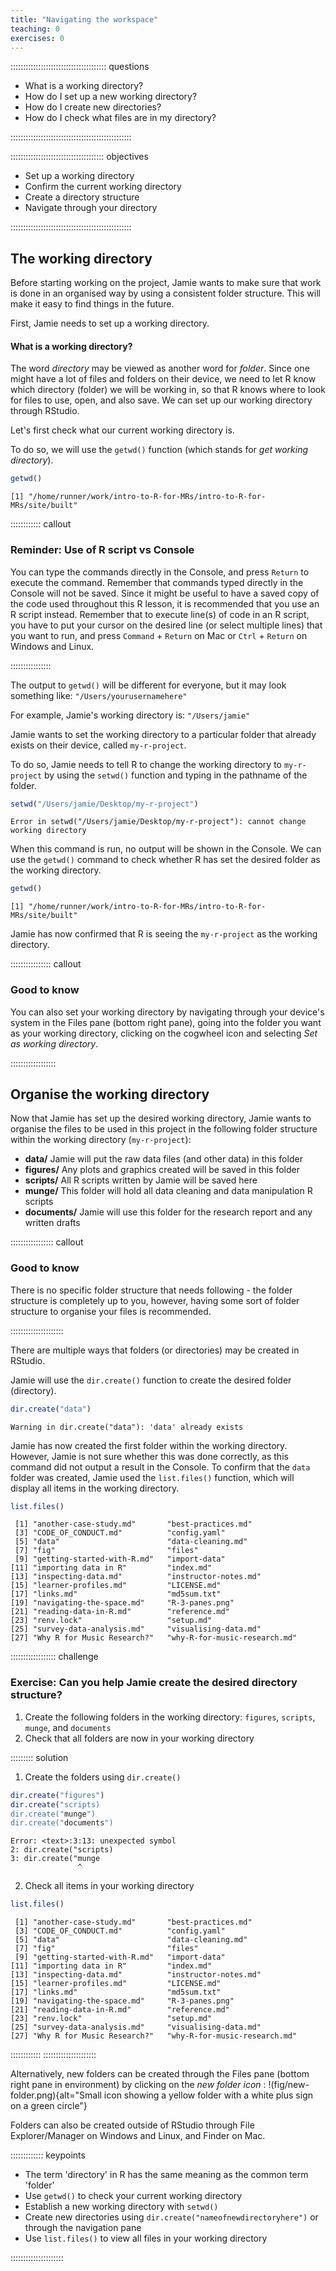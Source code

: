 ```yaml
---
title: "Navigating the workspace"
teaching: 0
exercises: 0
---
```


:::::::::::::::::::::::::::::::::::::: questions 

- What is a working directory?
- How do I set up a new working directory?
- How do I create new directories?
- How do I check what files are in my directory?

::::::::::::::::::::::::::::::::::::::::::::::::

::::::::::::::::::::::::::::::::::::: objectives

- Set up a working directory
- Confirm the current working directory
- Create a directory structure
- Navigate through your directory

::::::::::::::::::::::::::::::::::::::::::::::::

## The working directory

Before starting working on the project, Jamie wants to make sure that work is done in an organised way by using a consistent folder structure. This will make it easy to find things in the future.

First, Jamie needs to set up a working directory.


#### What is a working directory?
        
The word *directory* may be viewed as another word for *folder*. Since one might have a lot of files and folders on their device, we need to let R know which directory (folder) we will be working in, so that R knows where to look for files to use, open, and also save. We can set up our working directory through RStudio.

Let's first check what our current working directory is. 

To do so, we will use the `getwd()` function (which stands for *get working directory*). 


```r
getwd()
```

```{.output}
[1] "/home/runner/work/intro-to-R-for-MRs/intro-to-R-for-MRs/site/built"
```

:::::::::::: callout
### Reminder: Use of R script vs Console

You can type the commands directly in the Console, and press `Return` to execute the command. Remember that commands typed directly in the Console will not be saved. Since it might be useful to have a saved copy of the code used throughout this R lesson, it is recommended that you use an R script instead. Remember that to execute line(s) of code in an R script, you have to put your cursor on the desired line (or select multiple lines) that you want to run, and press `Command` + `Return` on Mac or `Ctrl` + `Return` on Windows and Linux.

::::::::::::::::

The output to `getwd()` will be different for everyone, but it may look something like: `"/Users/yourusernamehere"`

For example, Jamie's working directory is: `"/Users/jamie"`

Jamie wants to set the working directory to a particular folder that already exists on their device, called `my-r-project`.

To do so, Jamie needs to tell R to change the working directory to `my-r-project` by using the `setwd()` function and typing in the pathname of the folder. 


```r
setwd("/Users/jamie/Desktop/my-r-project")
```

```{.error}
Error in setwd("/Users/jamie/Desktop/my-r-project"): cannot change working directory
```
When this command is run, no output will be shown in the Console. We can use the `getwd()` command to check whether R has set the desired folder as the working directory.


```r
getwd()
```

```{.output}
[1] "/home/runner/work/intro-to-R-for-MRs/intro-to-R-for-MRs/site/built"
```

Jamie has now confirmed that R is seeing the `my-r-project` as the working directory.    

:::::::::::::::: callout
### Good to know

You can also set your working directory by navigating through your device's system in the Files pane (bottom right pane), going into the folder you want as your working directory, clicking on the cogwheel icon and selecting *Set as working directory*.

::::::::::::::::::

## Organise the working directory

Now that Jamie has set up the desired working directory, Jamie wants to organise the files to be used in this project in the following folder structure within the working directory (`my-r-project`):

- **data/** Jamie will put the raw data files (and other data) in this folder
- **figures/** Any plots and graphics created will be saved in this folder
- **scripts/** All R scripts written by Jamie will be saved here
- **munge/** This folder will hold all data cleaning and data manipulation R scripts
- **documents/** Jamie will use this folder for the research report and any written drafts

::::::::::::::::: callout
### Good to know

There is no specific folder structure that needs following - the folder structure is completely up to you, however, having some sort of folder structure to organise your files is recommended. 

:::::::::::::::::::::

There are multiple ways that folders (or directories) may be created in RStudio. 
     
Jamie will use the `dir.create()` function to create the desired folder (directory).


```r
dir.create("data")
```

```{.warning}
Warning in dir.create("data"): 'data' already exists
```

Jamie has now created the first folder within the working directory. However, Jamie is not sure whether this was done correctly, as this command did not output a result in the Console. To confirm that the `data` folder was created, Jamie used the `list.files()` function, which will display all items in the working directory.


```r
list.files()
```

```{.output}
 [1] "another-case-study.md"       "best-practices.md"          
 [3] "CODE_OF_CONDUCT.md"          "config.yaml"                
 [5] "data"                        "data-cleaning.md"           
 [7] "fig"                         "files"                      
 [9] "getting-started-with-R.md"   "import-data"                
[11] "importing data in R"         "index.md"                   
[13] "inspecting-data.md"          "instructor-notes.md"        
[15] "learner-profiles.md"         "LICENSE.md"                 
[17] "links.md"                    "md5sum.txt"                 
[19] "navigating-the-space.md"     "R-3-panes.png"              
[21] "reading-data-in-R.md"        "reference.md"               
[23] "renv.lock"                   "setup.md"                   
[25] "survey-data-analysis.md"     "visualising-data.md"        
[27] "Why R for Music Research?"   "why-R-for-music-research.md"
```

:::::::::::::::::: challenge
### Exercise: Can you help Jamie create the desired directory structure?

1. Create the following folders in the working directory: `figures`, `scripts`, `munge`, and `documents`
2. Check that all folders are now in your working directory

::::::::: solution

1. Create the folders using `dir.create()`


```r
dir.create("figures")
dir.create("scripts)
dir.create("munge")
dir.create("documents")
```

```{.error}
Error: <text>:3:13: unexpected symbol
2: dir.create("scripts)
3: dir.create("munge
               ^
```

2. Check all items in your working directory


```r
list.files()
```

```{.output}
 [1] "another-case-study.md"       "best-practices.md"          
 [3] "CODE_OF_CONDUCT.md"          "config.yaml"                
 [5] "data"                        "data-cleaning.md"           
 [7] "fig"                         "files"                      
 [9] "getting-started-with-R.md"   "import-data"                
[11] "importing data in R"         "index.md"                   
[13] "inspecting-data.md"          "instructor-notes.md"        
[15] "learner-profiles.md"         "LICENSE.md"                 
[17] "links.md"                    "md5sum.txt"                 
[19] "navigating-the-space.md"     "R-3-panes.png"              
[21] "reading-data-in-R.md"        "reference.md"               
[23] "renv.lock"                   "setup.md"                   
[25] "survey-data-analysis.md"     "visualising-data.md"        
[27] "Why R for Music Research?"   "why-R-for-music-research.md"
```

::::::::::::
:::::::::::::::::::::

Alternatively, new folders can be created through the Files pane (bottom right pane in environment) by clicking on the *new folder icon* : !(fig/new-folder.png){alt="Small icon showing a yellow folder with a white plus sign on a green circle"}

Folders can also be created outside of RStudio through File Explorer/Manager on Windows and Linux, and Finder on Mac.

::::::::::::: keypoints

- The term 'directory' in R has the same meaning as the common term 'folder' 
- Use `getwd()` to check your current working directory
- Establish a new working directory with `setwd()`
- Create new directories using `dir.create("nameofnewdirectoryhere")` or through the navigation pane
- Use `list.files()` to view all files in your working directory

:::::::::::::::::::::
